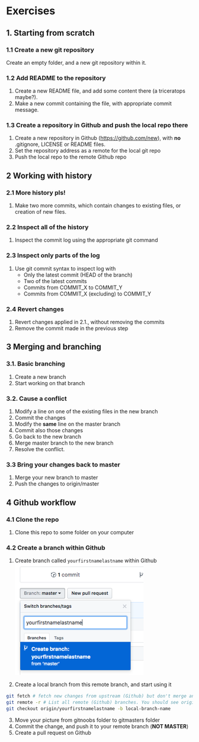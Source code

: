 # Exercises
## 1. Starting from scratch

### 1.1 Create a new git repository  
Create an empty folder, and a new git repository within it.

### 1.2 Add README to the repository
1. Create a new README file, and add some content there (a triceratops maybe?). 
2. Make a new commit containing the file, with appropriate commit message.  

### 1.3 Create a repository in Github and push the local repo there
1. Create a new repository in Github (https://github.com/new), with **no** .gitignore, LICENSE or README files.
2. Set the repository address as a remote for the local git repo
3. Push the local repo to the remote Github repo

## 2 Working with history

### 2.1 More history pls!
1. Make two more commits, which contain changes to existing files, or creation of new files.

### 2.2 Inspect all of the history
1. Inspect the commit log using the appropriate git command

### 2.3 Inspect only parts of the log
1. Use git commit syntax to inspect log with
    - Only the latest commit (HEAD of the branch)
    - Two of the latest commits
    - Commits from COMMIT_X to COMMIT_Y
    - Commits from COMMIT_X (excluding) to COMMIT_Y
    
### 2.4 Revert changes
1. Revert changes applied in 2.1., without removing the commits
2. Remove the commit made in the previous step

## 3 Merging and branching

### 3.1. Basic branching
1. Create a new branch
2. Start working on that branch

### 3.2. Cause a conflict
1. Modify a line on one of the existing files in the new branch
2. Commit the changes
3. Modify the **same** line on the master branch
4. Commit also those changes
5. Go back to the new branch
6. Merge master branch to the new branch
7. Resolve the conflict.

### 3.3 Bring your changes back to master
1. Merge your new branch to master
2. Push the changes to origin/master

## 4 Github workflow

### 4.1 Clone the repo
1. Clone this repo to some folder on your computer

### 4.2 Create a branch within Github
1. Create branch called `yourfirstnamelastname` within Github  
![Branching](/refpics/github-branching.png)

2. Create a local branch from this remote branch, and start using it
```bash
git fetch # fetch new changes from upstream (Github) but don't merge anything
git remote -r # List all remote (Github) branches. You should see origin/yourfirstnamelastname
git checkout origin/yourfirstnamelastname -b local-branch-name
```

3. Move your picture from gitnoobs folder to gitmasters folder
4. Commit the change, and push it to your remote branch (**NOT MASTER**)
5. Create a pull request on Github